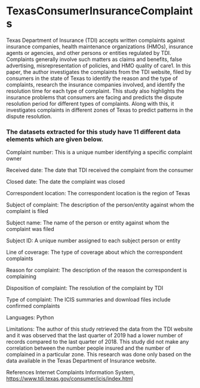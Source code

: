 # TexasConsumerInsuranceComplaints
Texas Department of Insurance (TDI) accepts written complaints against insurance companies, health maintenance organizations (HMOs), insurance agents or agencies, and other persons or entities regulated by TDI. Complaints generally involve such matters as claims and benefits, false advertising, misrepresentation of policies, and HMO quality of care1. In this paper, the author investigates the complaints from the TDI website, filed by consumers in the state of Texas to identify the reason and the type of complaints, research the insurance companies involved, and identify the resolution time for each type of complaint. This study also highlights the insurance problems that consumers are facing and predicts the dispute resolution period for different types of complaints. Along with this, it investigates complaints in different zones of Texas to predict patterns in the dispute resolution.

### The datasets extracted for this study have 11 different data elements which are given below.

Complaint number: This is a unique number identifying a specific complaint owner

Received date: The date that TDI received the complaint from the consumer

Closed date: The date the complaint was closed

Correspondent location: The correspondent location is the region of Texas

Subject of complaint: The description of the person/entity against whom the complaint is filed

Subject name: The name of the person or entity against whom the complaint was filed

Subject ID: A unique number assigned to each subject person or entity

Line of coverage: The type of coverage about which the correspondent complaints

Reason for complaint: The description of the reason the correspondent is complaining

Disposition of complaint: The resolution of the complaint by TDI

Type of complaint: The ICIS summaries and download files include confirmed complaints


Languages:
  Python
  
Limitations:
The author of this study retrieved the data from the TDI website and it was observed that the last quarter of 2019 had a lower number of records compared to the last quarter of 2018. This study did not make any correlation between the number people insured and the number of complained in a particular zone. This research was done only based on the data available in the Texas Department of Insurance website.

References
Internet Complaints Information System, https://www.tdi.texas.gov/consumer/icis/index.html


